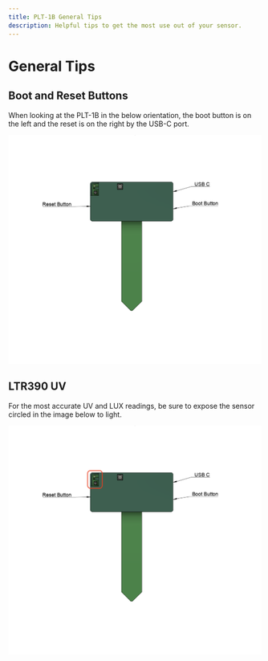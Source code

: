 ```yaml
---
title: PLT-1B General Tips
description: Helpful tips to get the most use out of your sensor.
---
```

# General Tips

## Boot and Reset Buttons

When looking at the PLT-1B in the below orientation, the boot button is on the left and the reset is on the right by the USB-C port.

![](../../assets/plt-1b-buttons.png)

## LTR390 UV

For the most accurate UV and LUX readings, be sure to expose the sensor circled in the image below to light.

![](../../assets/plt-1b-buttons-1.png)